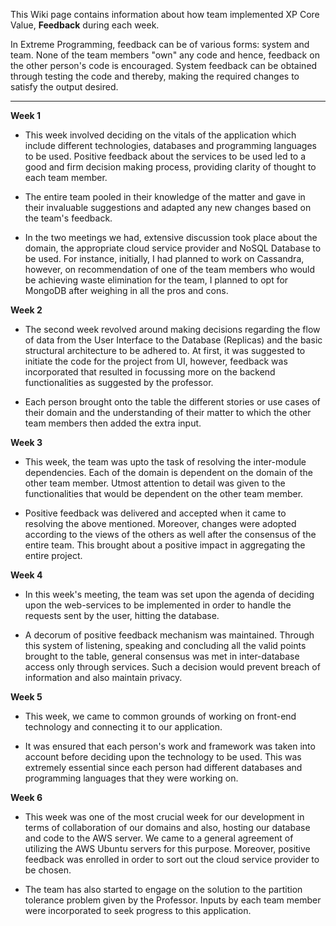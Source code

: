 This Wiki page contains information about how team implemented XP Core Value, **Feedback** during each week.

In Extreme Programming, feedback can be of various forms: system and team. None of the team members "own" any code and hence, feedback on the other person's code is encouraged. System feedback can be obtained through testing the code and thereby, making the required changes to satisfy the output desired.

***

**Week 1**

* This week involved deciding on the vitals of the application which include different technologies, databases and programming languages to be used. Positive feedback about the services to be used led to a good and firm decision making process, providing clarity of thought to each team member. 

* The entire team pooled in their knowledge of the matter and gave in their invaluable suggestions and adapted any new changes based on the team's feedback.

* In the two meetings we had, extensive discussion took place about the domain, the appropriate cloud service provider and NoSQL Database to be used. For instance, initially, I had planned to work on Cassandra, however, on recommendation of one of the team members who would be achieving waste elimination for the team, I planned to opt for MongoDB after weighing in all the pros and cons.

**Week 2**

* The second week revolved around making decisions regarding the flow of data from the User Interface to the Database (Replicas) and the basic structural architecture to be adhered to. At first, it was suggested to initiate the code for the project from UI, however, feedback was incorporated that resulted in focussing more on the backend functionalities as suggested by the professor. 

* Each person brought onto the table the different stories or use cases of their domain and the understanding of their matter to which the other team members then added the extra input.

**Week 3**

* This week, the team was upto the task of resolving the inter-module dependencies. Each of the domain is dependent on the domain of the other team member. Utmost attention to detail was given to the functionalities that would be dependent on the other team member. 

* Positive feedback was delivered and accepted when it came to resolving the above mentioned. Moreover, changes were adopted according to the views of the others as well after the consensus of the entire team. This brought about a positive impact in aggregating the entire project.

**Week 4**

* In this week's meeting, the team was set upon the agenda of deciding upon the web-services to be implemented in order to handle the requests sent by the user, hitting the database. 

* A decorum of positive feedback mechanism was maintained. Through this system of listening, speaking and concluding all the valid points brought to the table, general consensus was met in inter-database access only through services. Such a decision would prevent breach of information and also maintain privacy.

**Week 5**

* This week, we came to common grounds of working on front-end technology and connecting it to our application. 

* It was ensured that each person's work and framework was taken into account before deciding upon the technology to be used. This was extremely essential since each person had different databases and programming languages that they were working on.

**Week 6**

* This week was one of the most crucial week for our development in terms of collaboration of our domains and also, hosting our database and code to the AWS server. We came to a general agreement of utilizing the AWS Ubuntu servers for this purpose.   Moreover, positive feedback was enrolled in order to sort out the cloud service provider to be chosen.

* The team has also started to engage on the solution to the partition tolerance problem given by the Professor. Inputs by each team member were incorporated to seek progress to this application.
